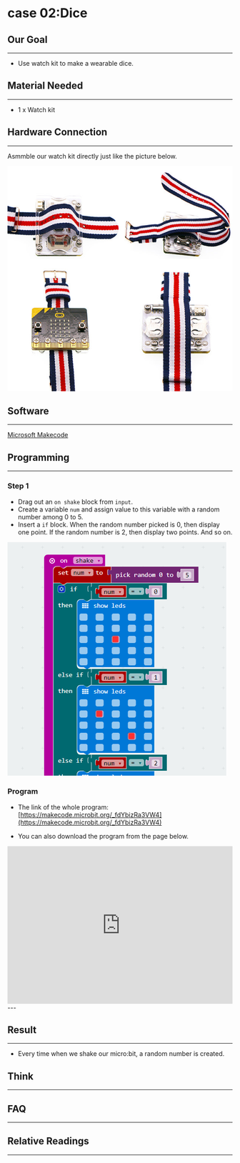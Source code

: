 # case 02:Dice

## Our Goal  
---  
- Use watch kit to make a wearable dice.  


## Material Needed  
---  
- 1 x Watch kit

## Hardware Connection  
---  
Asmmble our watch kit directly just like the picture below.  

![](./images/vOZpBF4.jpg)  


## Software  
---  
[Microsoft Makecode](https://makecode.microbit.org/#)  


## Programming  
---  

### Step 1  

- Drag out an `on shake` block from `input`.  
- Create a variable `num` and assign value to this variable with a random number among 0 to 5.  
- Insert a `if` block. When the random number picked is 0, then display one point. If the random number is 2, then display two points. And so on.

![](./images/o0VecJj.png)  


### Program  

- The link of the whole program: [https://makecode.microbit.org/_fdYbizRa3VW4](https://makecode.microbit.org/_fdYbizRa3VW4)  

- You can also download the program from the page below.  

<div style="position:relative;height:0;padding-bottom:70%;overflow:hidden;"><iframe style="position:absolute;top:0;left:0;width:100%;height:100%;" src="https://makecode.microbit.org/#pub:_fdYbizRa3VW4" frameborder="0" sandbox="allow-popups allow-forms allow-scripts allow-same-origin"></iframe></div>  
---  


## Result  
---  
- Every time when we shake our micro:bit, a random number is created.  


## Think  
---  


## FAQ  
---  


## Relative Readings  
---  

